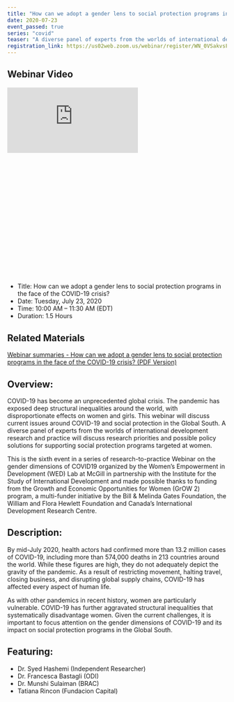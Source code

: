 ```yaml
---
title: "How can we adopt a gender lens to social protection programs in the face of the COVID-19 crisis?"
date: 2020-07-23
event_passed: true
series: "covid"
teaser: "A diverse panel of experts from the worlds of international development research and practice will discuss research priorities and possible policy solutions for supporting social protection programs targeted at women."
registration_link: https://us02web.zoom.us/webinar/register/WN_0VSakvsFS0q-KFsf2laBIQ
---
```



<div class="flex flex-col justify-center w-full rounded-lg shadow-xs md:shadow-md my-8 p-4 border border-solid border-gray-200 bg-white">
  
  <!--
  <h2 class="text-gray-800 text-lg font-bold mt-1 mb-0">Register for the seminar</h2>
  <h2 class="text-gray-800 text-lg font-bold mt-1 mb-0">This seminar has passed</h2>
  -->
  <div class="w-full mx-auto mb-5">
    <div class="relative aspect-16x9" style="padding-bottom: 56.25%;">
      <h2 class="sr-only">Webinar Video</h2>
      <iframe class="absolute pin w-full h-full" src="https://www.youtube.com/embed/s0_c9F-iNEM" frameborder="0" allow="autoplay; encrypted-media" allowfullscreen></iframe>
    </div>
  </div>

  <ul>
    <li>Title: How can we adopt a gender lens to social protection programs in the face of the COVID-19 crisis?</li>
    <li>Date: Tuesday, July 23, 2020</li>
    <li>Time: 10:00 AM – 11:30 AM (EDT)</li>
    <li>Duration: 1.5 Hours</li>
  </ul>
  
  <!--
  <div class="flex flex-row-reverse">
    <a class="text-white bg-dark-turquoise rounded-lg p-2 font-bold hover:no-underline hover:bg-light-turquoise" href="https://us02web.zoom.us/webinar/register/WN_0VSakvsFS0q-KFsf2laBIQ" rel="external">Join online</a>
  </div>
  -->
</div>

## Related Materials

[Webinar summaries - How can we adopt a gender lens to social protection programs in the face of the COVID-19 crisis? (PDF Version)](/resources/seminars/covid-19-gender-lens-social-protection-programs.pdf)

## Overview:

COVID-19 has become an unprecedented global crisis. The pandemic has exposed deep structural inequalities around the world, with disproportionate effects on women and girls. This webinar will discuss current issues around COVID-19 and social protection in the Global South. A diverse panel of experts from the worlds of international development research and practice will discuss research priorities and possible policy solutions for supporting social protection programs targeted at women.

This is the sixth event in a series of research-to-practice Webinar on the gender dimensions of COVID19 organized by the Women’s Empowerment in Development (WED) Lab at McGill in partnership with the Institute for the Study of International Development and made possible thanks to funding from the Growth and Economic Opportunities for Women (GrOW 2) program, a multi-funder initiative by the Bill & Melinda Gates Foundation, the William and Flora Hewlett Foundation and Canada’s International Development Research Centre. 

## Description:

By mid-July 2020, health actors had confirmed more than 13.2 million cases of COVID-19, including more than 574,000 deaths in 213 countries around the world. While these figures are high, they do not adequately depict the gravity of the pandemic. As a result of restricting movement, halting travel, closing business, and disrupting global supply chains, COVID-19 has affected every aspect of human life.

As with other pandemics in recent history, women are particularly vulnerable. COVID-19 has further aggravated structural inequalities that systematically disadvantage women. Given the current challenges, it is important to focus attention on the gender dimensions of COVID-19 and its impact on social protection programs in the Global South. 

## Featuring:

* Dr. Syed Hashemi (Independent Researcher)
* Dr. Francesca Bastagli (ODI)
* Dr. Munshi Sulaiman (BRAC)
* Tatiana Rincon (Fundacion Capital) 

